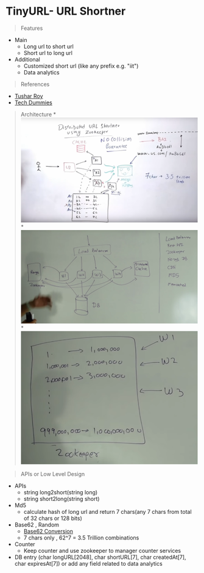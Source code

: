 # TinyURL- URL Shortner
> Features
* Main
	* Long url to short url
	* Short url to long url
* Additional
	* Customized short url (like any prefix e.g. "iit")
	* Data analytics
	
> References
* [Tushar Roy](https://www.youtube.com/watch?v=fMZMm_0ZhK4)
* [Tech Dummies](https://www.youtube.com/watch?v=JQDHz72OA3c)
	
> Architecture
	* ![system 1](https://github.com/pakd/sysDes/blob/master/1.TinyURL/res/td_sys.PNG)
	* ![system 2](https://github.com/pakd/sysDes/blob/master/1.TinyURL/res/tiny_url_architecture.PNG)
	* ![zookeeper](https://github.com/pakd/sysDes/blob/master/1.TinyURL/res/zookeeper.PNG)

> APIs or Low Level Design
* APIs 
	* string long2short(string long)
	* string short2long(string short)
* Md5
	* calculate hash of long url and return 7 chars(any 7 chars from total of 32 chars or 128 bits)
* Base62 , Random
	* [Base62 Conversion](https://www.geeksforgeeks.org/how-to-design-a-tiny-url-or-url-shortener/)
	* 7 chars only , 62^7 = 3.5 Trillion combinations
* Counter
	* Keep counter and use zookeeper to manager counter services
* DB entry (char longURL[2048], char shortURL[7], char createdAt[7], char expiresAt[7]) or add any field related to data analytics